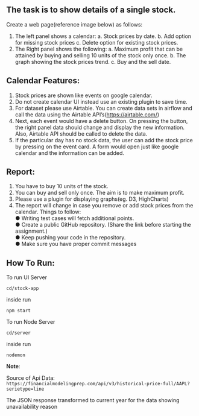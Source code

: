 
## The task is to show details of a single stock.

Create a web page(reference image below) as follows: ­
1. The left panel shows a calendar:­
a. Stock prices by date.
b. Add option for missing stock prices
c. Delete option for existing stock prices.
2. The Right panel shows the following:­
a. Maximum profit that can be attained by buying and selling 10 units of the stock
only once.
b. The graph showing the stock prices trend.
c. Buy and the sell date.

## Calendar Features:
1. Stock prices are shown like events on google calendar.
2. Do not create calendar UI instead use an existing plugin to save time.
3. For dataset please use Airtable. You can create data sets in airflow and call the data
using the Airtable API’s(https://airtable.com/)
4. Next, each event would have a delete button. On pressing the button, the right panel
data should change and display the new information. Also, Airtable API should be
called to delete the data.
5. If the particular day has no stock data, the user can add the stock price by pressing on
the event card. A form would open just like google calendar and the information can be
added.

## Report:­
1. You have to buy 10 units of the stock.
2. You can buy and sell only once. The aim is to make maximum profit.
3. Please use a plugin for displaying graphs(eg. D3, HighCharts)
4. The report will change in case you remove or add stock prices from the calendar.
Things to follow:­<br/>
● Writing test cases will fetch additional points.<br/>
● Create a public GitHub repository. (Share the link before starting the assignment.)<br/>
● Keep pushing your code in the repository.<br/>
● Make sure you have proper commit messages


## How To Run:­

To run UI Server

`cd/stock-app`

inside run

`npm start`

To run Node Server

`cd/server`

inside run

`nodemon`


**Note**:

Source of Api Data: 
`https://financialmodelingprep.com/api/v3/historical-price-full/AAPL?serietype=line`

The JSON response transformed to current year for the data showing unavailability reason 